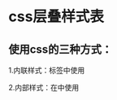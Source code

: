 # css层叠样式表

## 使用css的三种方式：

1.内联样式：标签中使用

2.内部样式：在<head>中使用<style>标签

3.外部样式：引入外部.CSS文件<link rel="stylesheet" href="">

## css三大特性：

1.继承性

2.层叠性

3.优先级

各种引入方式优先级：内联样式>内部样式-外部样式>浏览器默然样式。同等优先级情况下后面的覆盖前面的。!important无条件提升优先级。

### 导入外部样式

@import

@import url("global.css")

@import url(global.css)

@import "global.css"

## css语法

必须包含选择器和一条以上的声明

添加注释：/**/

## css选择器

1.标签选择器 div{background:red;}

2.ID选择器 #box{color:red;}

3.类选择器 .box{color:red;}

4.属性选择器:

- - `[att]` 具有att属性的元素
  - [att="val"]` 选择具有att属性且属性值等于val的E元素。
  - `[att~="val"]` 选择具有att属性且属性值为一用空格分隔的字词列表，其中一个等于val的元素。
  - `[att|="val"]` 选择具有att属性且属性值为以val开头并用连接符"-"分隔的字符串的E元素，如果属性值仅为val，也将被选择。
- 通配符 `*` 选定所有HTML标签

5. 复合选择器
6. 关系选择器

E F      后代选择器

E>F    子元素选择器

E+F	相邻兄弟选择器

## 样式取值

### 长度

**px	像素	绝对长度单位**

in	英寸	 绝对长度单位

cm	厘米	绝对长度单位

mm	毫米	绝对长度单位

q	1/4毫米	绝对长度单位

pt	点			绝对长度单位

pc	派克		绝对长度单位

**em	相对于当前对象内文本的字体尺寸	相对长度单位**

**rem	相对于根元素font-size计算值的倍数	相对长度单位**

### 颜色

1.颜色关键字：pink red

2.HEX十六进制 	#rgb	#rrggbb

3.RGB:rgb(R,G,B)三个参数

 正整数取值范围0-255	百分数取值范围0.0%-100.0%

4.RGBA	rgba(R,G,B,A)	A:Alpha透明度——取值0-1

## 背景

- background
- background-color
- background-image:url()

## 文本：

- color:字体颜色
- font-size:字体大小
- font-family:字体类型
- font-weight:字体粗细
  - normal:400
  - bold粗体700
  - bolder比继承值更重的值
  - lighter比继承值更轻的值
  - 数字取值范围：100|200|300|~|900
- font简写属性，有严格要求不建议使用
- text-transform文本转换大小写
  - none
  - capitalize每个单词第一个字母转换成大写
  - uppercase：每个单词转换成大写
  - lowercase每个单词转换成小写
- text-align水平对齐
- vertical-align垂直对齐
- text-indent文本内容缩进
- text-decoration文本装饰
- white-space是否保留文本间的空格、换行；指定文本超过边界时是否换行。


